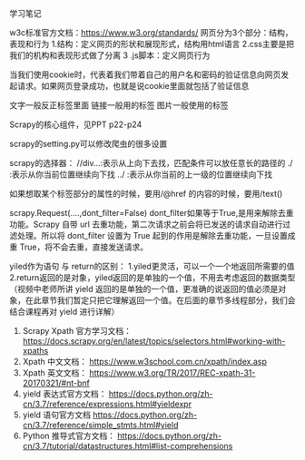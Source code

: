 学习笔记

w3c标准官方文档：https://www.w3.org/standards/
网页分为3个部分：结构，表现和行为
1.结构：定义网页的形状和展现形式，结构用html语言
2.css主要是把我们的机构和表现形式做了分离
3 .js脚本：定义网页行为


当我们使用cookie时，代表着我们带着自己的用户名和密码的验证信息向网页发起请求。如果网页登录成功，也就是说cookie里面就包括了验证信息

文字一般反正<span>标签里面
链接一般用的<a>标签
图片一般使用的<img>标签

Scrapy的核心组件，见PPT p22-p24

scrapy的setting.py可以修改爬虫的很多设置

scrapy的选择器：
//div...:表示从上向下去找，匹配条件可以放任意长的路径的
./      :表示从你当前位置继续向下找
../     :表示从你当前的上一级的位置继续向下找

如果想取某个标签部分的属性的时候，要用/@href
                的内容的时候，要用/text()

scrapy.Request(....,dont_filter=False) dont_filter如果等于True,是用来解除去重功能。Scrapy 自带 url 去重功能，第二次请求之前会将已发送的请求自动进行过滤处理。所以将 dont_filter 设置为 True 起到的作用是解除去重功能，一旦设置成重 True，将不会去重，直接发送请求。

yiled作为语句 与 return的区别：
1.yiled更灵活，可以一个一个地返回所需要的值
2.return返回的是对象，yiled返回的是单独的一个值，不用去考虑返回的数据类型（视频中老师所讲 yield 返回的是单独的一个值，更准确的说返回的值必须是对象，在此章节我们暂定只把它理解返回一个值。在后面的章节多线程部分，我们会结合课程再对 yield 进行详解）
1. Scrapy Xpath 官方学习文档： https://docs.scrapy.org/en/latest/topics/selectors.html#working-with-xpaths
2. Xpath 中文文档：
https://www.w3school.com.cn/xpath/index.asp
3. Xpath 英文文档：
https://www.w3.org/TR/2017/REC-xpath-31-20170321/#nt-bnf
4. yield 表达式官方文档：
https://docs.python.org/zh-cn/3.7/reference/expressions.html#yieldexpr
5. yield 语句官方文档
https://docs.python.org/zh-cn/3.7/reference/simple_stmts.html#yield
6. Python 推导式官方文档：
https://docs.python.org/zh-cn/3.7/tutorial/datastructures.html#list-comprehensions

